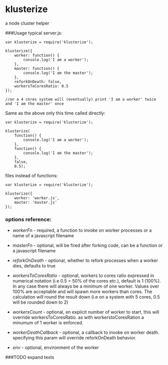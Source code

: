 klusterize
==========

a node cluster helper

###Usage
typical server.js:
```
var klusterize = require('klusterize');

klusterize({
	worker: function() {
	    console.log('I am a worker');
	},
	master: function() {
		console.log('I am the master');
	},
	reforkOnDeath: false,
	workersToCoresRatio: 0.5
});

//on a 4 cores system will (eventually) print 'I am a worker' twice and 'I am the master' once

```
Same as the above only this time called directly:
```
var klusterize = require('klusterize');

klusterize(
	function() {
	    console.log('I am a worker');
	}, 
	function() {
		console.log('I am the master');
	},
	false,
	0.5);
```
files instead of functions:
```
var klusterize = require('klusterize');

klusterize({
	worker: 'worker.js',
	master: 'master.js'
});
```

### options reference:
- *workerFn*            - required, a function to invoke on worker processes or a name of a javascript filename

- *masterFn*            - optional, will be fired after forking code, can be a function or a javascript filename

- *reforkOnDeath*       - optional, whether to refork processes when a worker dies, defaults to true

- *workersToCoresRatio* - optional, workers to cores ratio expressed in numerical notation 
                            (i.e 0.5 = 50% of the cores etc.), default is 1 (100%). In any case there will
	                        always be a minimum of one worker. Values over 100% are acceptable and will spawn more workers than cores. 
	                        The calculation will round the result down (i.e on a system with 5 cores, 0.5 will be rounded down to 2)

- *workersCount*        - optional, en explicit number of worker to start, this will override workersToCoresRatio.
                            as with workerstoCoresRation a minumum of 1 worker is enforced.

- *workerDeathCallback* - optional, a callback to invoke on worker death. specifying this param will override
	                        reforkOnDeath behavior.

- *env* 				- optional, environment of the worker

###TODO
expand tests